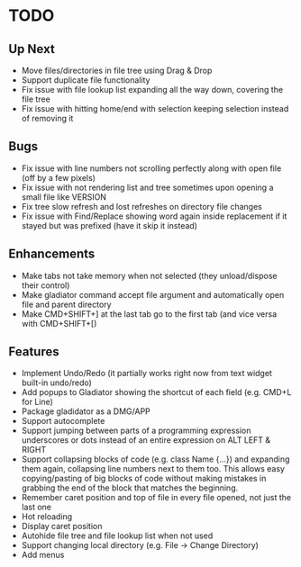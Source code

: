 # TODO

## Up Next

- Move files/directories in file tree using Drag & Drop
- Support duplicate file functionality
- Fix issue with file lookup list expanding all the way down, covering the file tree
- Fix issue with hitting home/end with selection keeping selection instead of removing it 

## Bugs

- Fix issue with line numbers not scrolling perfectly along with open file (off by a few pixels)
- Fix issue with not rendering list and tree sometimes upon opening a small file like VERSION
- Fix tree slow refresh and lost refreshes on directory file changes
- Fix issue with Find/Replace showing word again inside replacement if it stayed but was prefixed (have it skip it instead)

## Enhancements

- Make tabs not take memory when not selected (they unload/dispose their control)
- Make gladiator command accept file argument and automatically open file and parent directory
- Make CMD+SHIFT+] at the last tab go to the first tab (and vice versa with CMD+SHIFT+[) 

## Features

- Implement Undo/Redo (it partially works right now from text widget built-in undo/redo)
- Add popups to Gladiator showing the shortcut of each field (e.g. CMD+L for Line)
- Package gladidator as a DMG/APP
- Support autocomplete
- Support jumping between parts of a programming expression underscores or dots instead of an entire expression on ALT LEFT & RIGHT
- Support collapsing blocks of code (e.g. class Name {...}) and expanding them again, collapsing line numbers next to them too. 
This allows easy copying/pasting of big blocks of code without making mistakes in grabbing the end of the block that matches the beginning.
- Remember caret position and top of file in every file opened, not just the last one
- Hot reloading
- Display caret position
- Autohide file tree and file lookup list when not used
- Support changing local directory (e.g. File -> Change Directory)
- Add menus
